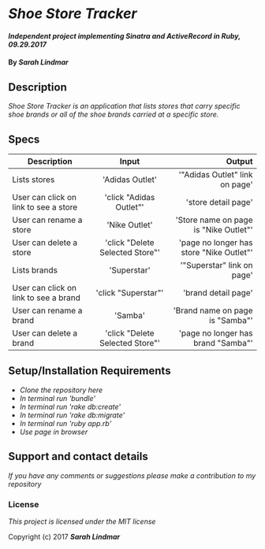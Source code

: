 # _Shoe Store Tracker_

#### _Independent project implementing Sinatra and ActiveRecord in Ruby, 09.29.2017_

#### By _**Sarah Lindmar**_

## Description

_Shoe Store Tracker is an application that lists stores that carry specific shoe brands or all of the shoe brands carried at a specific store._

## Specs

| Description        | Input           | Output  |
| ------------------ |:-------------:| -----:|
| Lists stores   | 'Adidas Outlet' | '"Adidas Outlet" link on page' |
| User can click on link to see a store   | 'click "Adidas Outlet"' | 'store detail page' |
| User can rename a store   | 'Nike Outlet' | 'Store name on page is "Nike Outlet"' |
| User can delete a store   | 'click "Delete Selected Store"' | 'page no longer has store "Nike Outlet"' |
| Lists brands   | 'Superstar' | '"Superstar" link on page' |
| User can click on link to see a brand   | 'click "Superstar"' | 'brand detail page' |
| User can rename a brand   | 'Samba' | 'Brand name on page is "Samba"' |
| User can delete a brand   | 'click "Delete Selected Store"' | 'page no longer has brand "Samba"' |



## Setup/Installation Requirements

* _Clone the repository here_
* _In terminal run 'bundle'_
* _In terminal run 'rake db:create'_
* _In terminal run 'rake db:migrate'_
* _In terminal run 'ruby app.rb'_
* _Use page in browser_


## Support and contact details

_If you have any comments or suggestions please make a contribution to my repository_

### License

*This project is licensed under the MIT license*

Copyright (c) 2017 **_Sarah Lindmar_**
